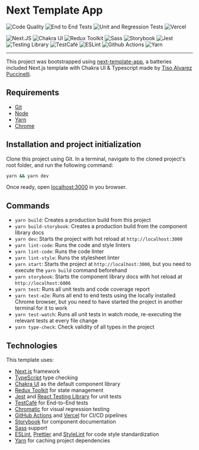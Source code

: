 # Next Template App

![Code Quality](https://github.com/tisoap/next-template-app/actions/workflows/code-quality.yml/badge.svg)
![End to End Tests](https://github.com/tisoap/next-template-app/actions/workflows/e2e.yml/badge.svg)
![Unit and Regression Tests](https://github.com/tisoap/next-template-app/actions/workflows/unit.yml/badge.svg)
![Vercel](https://vercelbadge.vercel.app/api/tisoap/next-template-app?style=flat)

![Next.JS](https://img.shields.io/badge/next.js-TypeScript-007ACC?logo=nextdotjs&logoColor=white)
![Chakra UI](https://img.shields.io/badge/Chakra_UI-29B9AD?logo=chakraui&logoColor=white)
![Redux Toolkit](https://img.shields.io/badge/Redux_Toolkit-6441AA?logo=redux&logoColor=white)
![Sass](https://img.shields.io/badge/Sass-C86193?logo=sass&logoColor=white)
![Storybook](https://img.shields.io/badge/Storybook-FF4785?logo=storybook&logoColor=white)
![Jest](https://img.shields.io/badge/Jest-C21325?logo=jest&logoColor=white)
![Testing Library](https://img.shields.io/badge/Testing_Library-DC3130?logo=testinglibrary&logoColor=white)
![TestCafé](https://img.shields.io/badge/TestCafe-34B0DE?logo=testcafe&logoColor=white)
![ESLint](https://img.shields.io/badge/ESLint-3A33D1?logo=eslint&logoColor=white)
![Github Actions](https://img.shields.io/badge/GitHub_Actions-2088FF?logo=github-actions&logoColor=white)
![Yarn](https://img.shields.io/badge/Yarn-2C8EBB?logo=yarn&logoColor=white)

---

This project was bootstrapped using [next-template-app](https://github.com/tisoap/next-template-app), a batteries included Next.js template with Chakra UI & Typescript made by [Tiso Alvarez Puccinelli](https://github.com/tisoap).

## Requirements

- [Git](https://git-scm.com/)
- [Node](https://nodejs.org/en/)
- [Yarn](https://yarnpkg.com/lang/en/)
- [Chrome](https://www.google.com/intl/en-US/chrome/)

## Installation and project initialization

Clone this project using Git. In a terminal, navigate to the cloned project's root folder, and run the following command:

```bash
yarn && yarn dev
```

Once ready, open [localhost:3000](http://localhost:3000) in you browser.

## Commands

- `yarn build`: Creates a production build from this project
- `yarn build-storybook`: Creates a production build from the component library docs
- `yarn dev`: Starts the project with hot reload at `http://localhost:3000`
- `yarn lint-code`: Runs the code and style linters
- `yarn lint-code`: Runs the code linter
- `yarn lint-style`: Runs the stylesheet linter
- `yarn start`: Starts the project at `http://localhost:3000`, but you need to execute the `yarn build` command beforehand
- `yarn storybook`: Starts the component library docs with hot reload at `http://localhost:6006`
- `yarn test`: Runs all unit tests and code coverage report
- `yarn test-e2e`: Runs all end to end tests using the locally installed Chrome browser, but you need to have started the project in another terminal for it to work
- `yarn test-watch`: Runs all unit tests in watch mode, re-executing the relevant tests at every file change
- `yarn type-check`: Check validity of all types in the project

## Technologies

This template uses:

- [Next.js](https://nextjs.org/) framework
- [TypeScript](https://www.typescriptlang.org/) type checking
- [Chakra UI](https://chakra-ui.com/) as the default component library
- [Redux Toolkit](https://redux-toolkit.js.org/) for state management
- [Jest](https://jestjs.io/) and [React Testing Library](https://testing-library.com/docs/react-testing-library/intro/) for unit tests
- [TestCafé](https://devexpress.github.io/testcafe/) for End-to-End tests
- [Chromatic](https://www.chromatic.com/) for visual regression testing
- [GitHub Actions](https://github.com/features/actions) and [Vercel](https://vercel.com/) for CI/CD pipelines
- [Storybook](https://storybook.js.org/) for component documentation
- [Sass](https://sass-lang.com/) support
- [ESLint](https://eslint.org/), [Prettier](https://prettier.io/) and [StyleLint](https://stylelint.io/) for code style standardization
- [Yarn](https://yarnpkg.com/) for caching project dependencies
